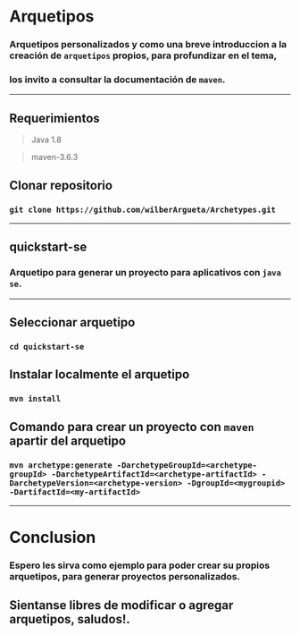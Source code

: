 # Arquetipos
### Arquetipos personalizados y como una breve introduccion a la creación de `arquetipos` propios, para profundizar en el tema,
### los invito a consultar la documentación de `maven`.

***

## Requerimientos
> Java 1.8 

> maven-3.6.3 
## Clonar repositorio
### `git clone https://github.com/wilberArgueta/Archetypes.git`

---

## quickstart-se
### Arquetipo para generar un proyecto para aplicativos con `java se`.

---

## Seleccionar arquetipo
### `cd quickstart-se`

## Instalar localmente el arquetipo
### `mvn install`

## Comando para crear un proyecto con `maven` apartir del arquetipo
### `mvn archetype:generate -DarchetypeGroupId=<archetype-groupId> -DarchetypeArtifactId=<archetype-artifactId> -DarchetypeVersion=<archetype-version> -DgroupId=<mygroupid> -DartifactId=<my-artifactId>` 

---

# Conclusion
### Espero les sirva como ejemplo para poder crear su propios arquetipos, para generar proyectos personalizados.
## Sientanse libres de modificar o agregar arquetipos, saludos!.